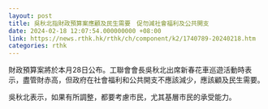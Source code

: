 ```yaml
---
layout: post
title: 吳秋北指財政預算案應顧及民生需要　促勿減社會福利及公共開支
date: 2024-02-18 12:07:54.000000000 +08:00
link: https://news.rthk.hk/rthk/ch/component/k2/1740789-20240218.htm
categories: rthk
---
```


財政預算案將於本月28日公布。工聯會會長吳秋北出席新春花車巡遊活動時表示，盡管財赤高，但政府在社會福利和公共開支不應該減少，應該顧及民生需要。

吳秋北表示，如果有所調整，都要考慮市民，尤其基層市民的承受能力。
